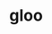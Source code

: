 ---
title: "gloo"
layout: cache
categories: [package, v0.21.0]
meta: {"versions": ["2023-01-17", "2023-05-19"], "compilers": ["gcc@=11.3.0", "gcc@=11.4.0"], "oss": ["ubuntu20.04", "ubuntu22.04"], "platforms": ["linux"], "targets": ["x86_64_v3"], "stacks": ["e4s", "ml-linux-x86_64-cpu", "ml-linux-x86_64-cuda", "ml-linux-x86_64-rocm", "root"], "num_specs": 6, "num_specs_by_stack": {"e4s": 2, "root": 6, "ml-linux-x86_64-cpu": 2, "ml-linux-x86_64-cuda": 2, "ml-linux-x86_64-rocm": 1}}
spec_details: [{"hash": "cu3vyfl3nuri5hj2v6h5og2jkuducvec", "compiler": "gcc@=11.4.0", "versions": ["2023-05-19"], "os": "ubuntu20.04", "platform": "linux", "target": "x86_64_v3", "variants": ["build_system=cmake", "build_type=Release", "+cuda", "cuda_arch=none", "generator=ninja", "~ipo"], "stacks": ["e4s", "root"], "size": "-", "tarball": "https://binaries.spack.io/releases/v0.21.0/build_cache/linux-ubuntu20.04-x86_64_v3/gcc-11.4.0/gloo-2023-05-19/linux-ubuntu20.04-x86_64_v3-gcc-11.4.0-gloo-2023-05-19-cu3vyfl3nuri5hj2v6h5og2jkuducvec.spack"}, {"hash": "zqejc7gwqce5va2vfnd524qwqripbm47", "compiler": "gcc@=11.4.0", "versions": ["2023-05-19"], "os": "ubuntu20.04", "platform": "linux", "target": "x86_64_v3", "variants": ["build_system=cmake", "build_type=Release", "+cuda", "cuda_arch=none", "generator=ninja", "~ipo"], "stacks": ["e4s", "root"], "size": "-", "tarball": "https://binaries.spack.io/releases/v0.21.0/build_cache/linux-ubuntu20.04-x86_64_v3/gcc-11.4.0/gloo-2023-05-19/linux-ubuntu20.04-x86_64_v3-gcc-11.4.0-gloo-2023-05-19-zqejc7gwqce5va2vfnd524qwqripbm47.spack"}, {"hash": "imqxsgv2haxwsbzbvbosinqoo36n6lri", "compiler": "gcc@=11.3.0", "versions": ["2023-05-19"], "os": "ubuntu22.04", "platform": "linux", "target": "x86_64_v3", "variants": ["build_system=cmake", "build_type=Release", "~cuda", "generator=ninja", "~ipo"], "stacks": ["root", "ml-linux-x86_64-cpu"], "size": "-", "tarball": "https://binaries.spack.io/releases/v0.21.0/build_cache/linux-ubuntu22.04-x86_64_v3/gcc-11.3.0/gloo-2023-05-19/linux-ubuntu22.04-x86_64_v3-gcc-11.3.0-gloo-2023-05-19-imqxsgv2haxwsbzbvbosinqoo36n6lri.spack"}, {"hash": "jpxr76kcouedvyrhk2o4d6jndduqqcwq", "compiler": "gcc@=11.3.0", "versions": ["2023-05-19"], "os": "ubuntu22.04", "platform": "linux", "target": "x86_64_v3", "variants": ["build_system=cmake", "build_type=Release", "+cuda", "cuda_arch=80", "generator=ninja", "~ipo"], "stacks": ["ml-linux-x86_64-cuda", "root"], "size": "-", "tarball": "https://binaries.spack.io/releases/v0.21.0/build_cache/linux-ubuntu22.04-x86_64_v3/gcc-11.3.0/gloo-2023-05-19/linux-ubuntu22.04-x86_64_v3-gcc-11.3.0-gloo-2023-05-19-jpxr76kcouedvyrhk2o4d6jndduqqcwq.spack"}, {"hash": "xiahobllcjhosd665hnxglgoisi4eoef", "compiler": "gcc@=11.3.0", "versions": ["2023-01-17"], "os": "ubuntu22.04", "platform": "linux", "target": "x86_64_v3", "variants": ["build_system=cmake", "build_type=Release", "~cuda", "generator=ninja", "~ipo"], "stacks": ["root", "ml-linux-x86_64-cpu", "ml-linux-x86_64-rocm"], "size": "-", "tarball": "https://binaries.spack.io/releases/v0.21.0/build_cache/linux-ubuntu22.04-x86_64_v3/gcc-11.3.0/gloo-2023-01-17/linux-ubuntu22.04-x86_64_v3-gcc-11.3.0-gloo-2023-01-17-xiahobllcjhosd665hnxglgoisi4eoef.spack"}, {"hash": "jvjfp5xq33dg4qglavckkf6jpi2o44sv", "compiler": "gcc@=11.3.0", "versions": ["2023-01-17"], "os": "ubuntu22.04", "platform": "linux", "target": "x86_64_v3", "variants": ["build_system=cmake", "build_type=Release", "+cuda", "cuda_arch=80", "generator=ninja", "~ipo"], "stacks": ["ml-linux-x86_64-cuda", "root"], "size": "-", "tarball": "https://binaries.spack.io/releases/v0.21.0/build_cache/linux-ubuntu22.04-x86_64_v3/gcc-11.3.0/gloo-2023-01-17/linux-ubuntu22.04-x86_64_v3-gcc-11.3.0-gloo-2023-01-17-jvjfp5xq33dg4qglavckkf6jpi2o44sv.spack"}]
---